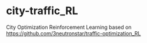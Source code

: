 # city-traffic_RL
City Optimization Reinforcement Learning based on https://github.com/3neutronstar/traffic-optimization_RL
